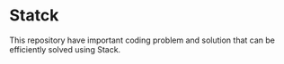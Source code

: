 # Statck
This repository have important coding problem and solution that can be efficiently solved using Stack. 
